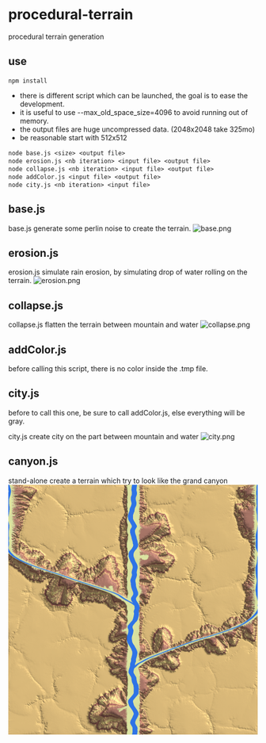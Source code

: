 # procedural-terrain
procedural terrain generation

## use

```
npm install
```

* there is different script which can be launched, the goal is to ease the development.
* it is useful to use --max_old_space_size=4096 to avoid running out of memory.
* the output files are huge uncompressed data. (2048x2048 take 325mo)
* be reasonable start with 512x512

```
node base.js <size> <output file>
node erosion.js <nb iteration> <input file> <output file>
node collapse.js <nb iteration> <input file> <output file>
node addColor.js <input file> <output file>
node city.js <nb iteration> <input file>
```

## base.js

base.js generate some perlin noise to create the terrain.
![base.png](/base.png)

## erosion.js

erosion.js simulate rain erosion, by simulating drop of water rolling on the terrain.
![erosion.png](/erosion.png)

## collapse.js

collapse.js flatten the terrain between mountain and water
![collapse.png](/collapse.png)

## addColor.js

before calling this script, there is no color inside the .tmp file.

## city.js

before to call this one, be sure to call addColor.js, else everything will be gray.

city.js create city on the part between mountain and water
![city.png](/city.png)

## canyon.js

stand-alone create a terrain which try to look like the grand canyon
![canyon.png](/canyon.png)